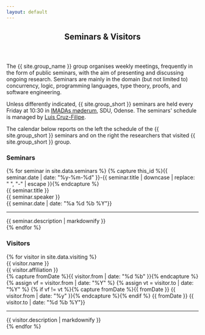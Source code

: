 ```yaml
---
layout: default
---
```


<article id="main"><header class="major container" markdown="1">

## Seminars & Visitors

</header><section class="wrapper style4 card container"><div class="content"><section markdown="1">

The {{ site.group_name }} group organises weekly meetings, frequently in the form of public seminars, with the aim of presenting and discussing ongoing research. Seminars are mainly in the domain (but not limited to) concurrency, logic, programming languages, type theory, proofs, and software engineering.

Unless differently indicated, {{ site.group_short }} seminars are held every Friday at 10:30 in [IMADAs møderum](http://vejviser.sdu.dk/opslag?lid=2319), SDU, Odense. The seminars' schedule is managed by [Luís Cruz-Filipe](/people.html#lfc).

The calendar below reports on the left the schedule of the {{ site.group_short }} seminars and on the right the researchers that visited {{ site.group_short }} group.

<style>
	.interactive {
		cursor: pointer;
	}
</style>

<div class="row">
<div class="col-6">
	<h3>Seminars</h3>
	{% for seminar in site.data.seminars %}
	{% capture this_id %}{{ seminar.date | date: "%y-%m-%d" }}-{{ seminar.title | downcase | replace: " ", "-" | escape }}{% endcapture %}
	<div class="seminars">
		<div class="font-weight-bold interactive"><a class="float-right small fa fa-link" id="{{this_id}}" href="#{{ this_id }}"></a>
		{{ seminar.title }}
		</div>
		<span class="small text-muted"><span class="fa fa-user"></span> {{ seminar.speaker }} <br>
		<span class="fa fa-calendar"></span> {{ seminar.date | date: "%a %d %b %Y"}}</span>
		<div class="abstract small d-none"><hr>{{ seminar.description | markdownify }}</div>
	</div>
	{% endfor %}
</div>
<div class="col-6">
	<h3>Visitors</h3>
	{% for visitor in site.data.visiting %}
	<div class="visitors">
		<div class="font-weight-bold interactive">{{ visitor.name }}</div>
		<span class="small text-muted"><span class="fa fa-address-card"></span> {{ visitor.affiliation }}</span>
		<br>
		<span class="small text-muted">
			{% capture fromDate %}{{ visitor.from | date: "%d %b" }}{% endcapture %}
			{% assign vf = visitor.from | date: "%Y" %}
			{% assign vt = visitor.to 	| date: "%Y" %}
			{% if vf != vt %}{% capture fromDate %}{{ fromDate }} {{ visitor.from | date: "%y" }}{% endcapture %}{% endif %}
		{{ fromDate }} <span class="fa fa-angle-right"></span>
		{{ visitor.to | date: "%d %b %Y"}}</span>
		<div class="abstract small d-none"><hr>{{ visitor.description | markdownify }}</div>
	</div>
	{% endfor %}
</div>
</div>
</section></div></section></article>

<script>
	$(document).ready(function() {
		$( ".interactive" ).on( "click", function( e ){
			$( e.target ).parent().find( ".abstract" ).toggleClass( "d-none" );
		});
	});
</script>